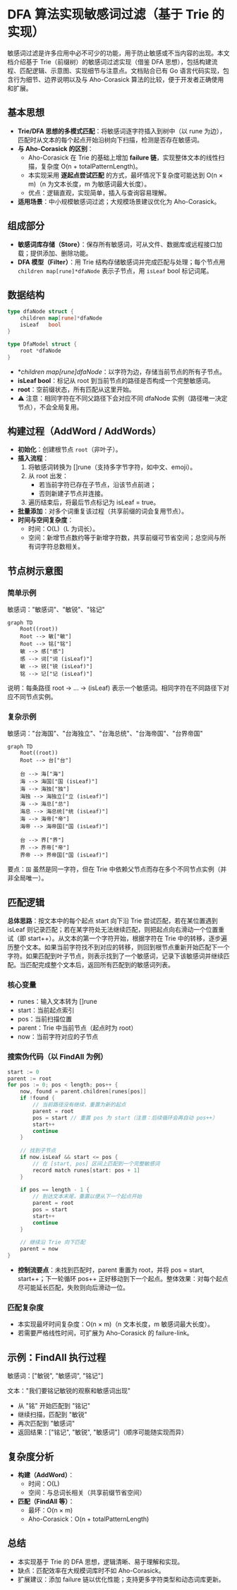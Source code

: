 # DFA 算法实现敏感词过滤（基于 Trie 的实现）

敏感词过滤是许多应用中必不可少的功能，用于防止敏感或不当内容的出现。本文档介绍基于 Trie（前缀树）的敏感词过滤实现（借鉴 DFA 思想），包括构建流程、匹配逻辑、示意图、实现细节与注意点。文档贴合已有 Go 语言代码实现，包含行为细节、边界说明以及与 Aho-Corasick 算法的比较，便于开发者正确使用和扩展。

## 基本思想
- **Trie/DFA 思想的多模式匹配**：将敏感词逐字符插入到树中（以 rune 为边），匹配时从文本的每个起点开始沿树向下扫描，检测是否存在敏感词。
- **与 Aho-Corasick 的区别**：
    - Aho-Corasick 在 Trie 的基础上增加 **failure 链**，实现整体文本的线性扫描，复杂度 O(n + totalPatternLength)。
    - 本实现采用 **逐起点尝试匹配** 的方式，最坏情况下复杂度可能达到 O(n × m)（n 为文本长度，m 为敏感词最大长度）。
    - 优点：逻辑直观，实现简单，插入与查询容易理解。
- **适用场景**：中小规模敏感词过滤；大规模场景建议优化为 Aho-Corasick。

## 组成部分
- **敏感词库存储（Store）**：保存所有敏感词，可从文件、数据库或远程接口加载；提供添加、删除功能。
- **DFA 模型（Filter）**：用 Trie 结构存储敏感词并完成匹配与处理；每个节点用 `children map[rune]*dfaNode` 表示子节点，用 `isLeaf` bool 标记词尾。

## 数据结构
```go
type dfaNode struct {
    children map[rune]*dfaNode
    isLeaf   bool
}

type DfaModel struct {
    root *dfaNode
}
```
- **children map[rune]*dfaNode**：以字符为边，存储当前节点的所有子节点。
- **isLeaf bool**：标记从 root 到当前节点的路径是否构成一个完整敏感词。
- **root**：空前缀状态，所有匹配从这里开始。
- ⚠️ 注意：相同字符在不同父路径下会对应不同 dfaNode 实例（路径唯一决定节点），不会全局复用。

## 构建过程（AddWord / AddWords）
- **初始化**：创建根节点 `root`（非叶子）。
- **插入流程**：
    1. 将敏感词转换为 []rune（支持多字节字符，如中文、emoji）。
    2. 从 root 出发：
        - 若当前字符已存在子节点，沿该节点前进；
        - 否则新建子节点并连接。
    3. 遍历结束后，将最后节点标记为 isLeaf = true。
- **批量添加**：对多个词重复该过程（共享前缀的词会复用节点）。
- **时间与空间复杂度**：
    - 时间：O(L)（L 为词长）。
    - 空间：新增节点数约等于新增字符数，共享前缀可节省空间；总空间与所有词字符总数相关。

## 节点树示意图
### 简单示例
敏感词："敏感词"、"敏锐"、"铭记"
```mermaid
graph TD
    Root((root))
    Root --> 敏["敏"]
    Root --> 铭["铭"]
    敏 --> 感["感"]
    感 --> 词["词 (isLeaf)"]
    敏 --> 锐["锐 (isLeaf)"]
    铭 --> 记["记 (isLeaf)"]
```
说明：每条路径 root -> ... -> (isLeaf) 表示一个敏感词。相同字符在不同路径下对应不同节点实例。

### 复杂示例
敏感词："台海国"、"台海独立"、"台海总统"、"台海帝国"、"台界帝国"
```mermaid
graph TD
    Root((root))
    Root --> 台["台"]

    台 --> 海["海"]
    海 --> 海国["国 (isLeaf)"]           
    海 --> 海独["独"]
    海独 --> 海独立["立 (isLeaf)"]        
    海 --> 海总["总"]
    海总 --> 海总统["统 (isLeaf)"]        
    海 --> 海帝["帝"]
    海帝 --> 海帝国["国 (isLeaf)"]        

    台 --> 界["界"]
    界 --> 界帝["帝"]
    界帝 --> 界帝国["国 (isLeaf)"]             
```
要点：`国` 虽然是同一字符，但在 Trie 中依赖父节点而存在多个不同节点实例（并非全局唯一）。

## 匹配逻辑
**总体思路**：按文本中的每个起点 start 向下沿 Trie 尝试匹配，若在某位置遇到 isLeaf 则记录匹配；若在某字符处无法继续匹配，则把起点向右滑动一个位置重试（即 start++）。从文本的第一个字符开始，根据字符在 Trie 中的转移，逐步遍历整个文本。如果当前字符找不到对应的转移，则回到根节点重新开始匹配下一个字符。如果匹配到叶子节点，则表示找到了一个敏感词，记录下该敏感词并继续匹配。当匹配完成整个文本后，返回所有匹配到的敏感词列表。

### 核心变量
- runes：输入文本转为 []rune
- start：当前起点索引
- pos：当前扫描位置
- parent：Trie 中当前节点（起点时为 root）
- now：当前字符对应的子节点

### 搜索伪代码（以 FindAll 为例）
```go
start := 0
parent := root
for pos := 0; pos < length; pos++ {
    now, found = parent.children[runes[pos]]
    if !found {
        // 当前路径没有继续，重置为新的起点
        parent = root
        pos = start // 重置 pos 为 start（注意：后续循环会再自动 pos++）
        start++
        continue
    }
    
    // 找到子节点
    if now.isLeaf && start <= pos {
        // 在 [start, pos] 区间上匹配到一个完整敏感词
        record match runes[start: pos + 1]
    }
    
    if pos == length - 1 {
        // 到达文本末尾，重置以便从下一个起点开始
        parent = root
        pos = start
        start++
        continue
    }
    
    // 继续沿 Trie 向下匹配
    parent = now
}
```
- **控制流要点**：未找到匹配时，parent 重置为 root，并将 pos = start, start++；下一轮循环 pos++ 正好移动到下一个起点。整体效果：对每个起点尽可能延长匹配，失败则向后滑动一位。

### 匹配复杂度
- 本实现最坏时间复杂度：O(n × m)（n 文本长度，m 敏感词最大长度）。
- 若需要严格线性时间，可扩展为 Aho-Corasick 的 failure-link。

## 示例：FindAll 执行过程
敏感词：["敏锐", "敏感词", "铭记"]

文本："我们要铭记敏锐的观察和敏感词出现"
- 从 "铭" 开始匹配到 "铭记"
- 继续扫描，匹配到 "敏锐"
- 再次匹配到 "敏感词"
- 返回结果：["铭记", "敏锐", "敏感词"]（顺序可能随实现而异）

## 复杂度分析
- **构建（AddWord）**：
    - 时间：O(L)
    - 空间：与总词长相关（共享前缀节省空间）
- **匹配（FindAll 等）**：
    - 最坏：O(n × m)
    - Aho-Corasick：O(n + totalPatternLength)

## 总结
- 本实现基于 Trie 的 DFA 思想，逻辑清晰、易于理解和实现。
- 缺点：匹配效率在大规模词库时不如 Aho-Corasick。
- 扩展建议：添加 failure 链以优化性能；支持更多字符类型和动态词库更新。